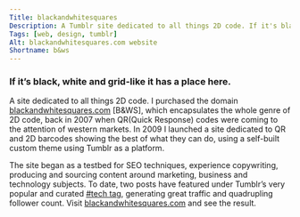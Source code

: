 ```yaml
---
Title: blackandwhitesquares
Description: A Tumblr site dedicated to all things 2D code. If it's black, white and grid-like it has a place here.
Tags: [web, design, tumblr]
Alt: blackandwhitesquares.com website
Shortname: b&ws
---
```

### If it’s black, white and grid-like it has a place here.

A site dedicated to all things 2D code. I purchased the domain [blackandwhitesquares.com](http://blackandwhitesquares.com/) [B&WS], which encapsulates the whole genre of 2D code, back in 2007 when QR(Quick Response) codes were coming to the attention of western markets. In 2009 I launched a site dedicated to QR and 2D barcodes showing the best of what they can do, using a self-built custom theme using Tumblr as a platform.

The site began as a testbed for SEO techniques, experience copywriting, producing and sourcing content around marketing, business and technology subjects. To date, two posts have featured under Tumblr’s very popular and curated [#tech tag](http://www.tumblr.com/tagged/tech), generating great traffic and quadrupling follower count. Visit [blackandwhitesquares.com](http://blackandwhitesquares.com/) and see the result.